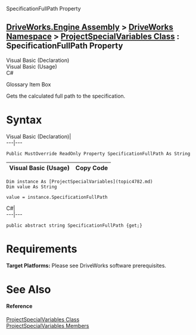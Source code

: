 SpecificationFullPath Property   
  
[DriveWorks.Engine Assembly](topic2156.md) > [DriveWorks Namespace](topic2159.md) > [ProjectSpecialVariables Class](topic4782.md) : SpecificationFullPath Property  
---  
  
Visual Basic (Declaration)    
Visual Basic (Usage)    
C# 

Glossary Item Box

Gets the calculated full path to the specification. 

# Syntax

Visual Basic (Declaration)|   
---|---  
      
    
    Public MustOverride ReadOnly Property SpecificationFullPath As String  
  
Visual Basic (Usage)| Copy Code  
---|---  
      
    
    Dim instance As [ProjectSpecialVariables](topic4782.md)
    Dim value As String
     
    value = instance.SpecificationFullPath  
  
C#|   
---|---  
      
    
    public abstract string SpecificationFullPath {get;}  
  
# Requirements

**Target Platforms:** Please see DriveWorks software prerequisites.

# See Also

#### Reference

[ProjectSpecialVariables Class](topic4782.md)   
[ProjectSpecialVariables Members](topic4783.md)



